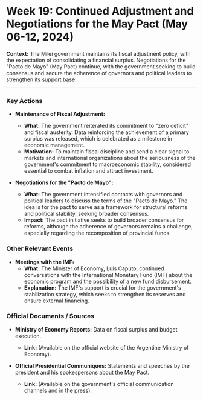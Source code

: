 # Week 19: Continued Adjustment and Negotiations for the May Pact (May 06-12, 2024)

**Context:** The Milei government maintains its fiscal adjustment policy, with the expectation of consolidating a financial surplus. Negotiations for the "Pacto de Mayo" (May Pact) continue, with the government seeking to build consensus and secure the adherence of governors and political leaders to strengthen its support base.

---

### Key Actions

*   **Maintenance of Fiscal Adjustment:**
    *   **What:** The government reiterated its commitment to "zero deficit" and fiscal austerity. Data reinforcing the achievement of a primary surplus was released, which is celebrated as a milestone in economic management.
    *   **Motivation:** To maintain fiscal discipline and send a clear signal to markets and international organizations about the seriousness of the government's commitment to macroeconomic stability, considered essential to combat inflation and attract investment.

*   **Negotiations for the "Pacto de Mayo":**
    *   **What:** The government intensified contacts with governors and political leaders to discuss the terms of the "Pacto de Mayo." The idea is for the pact to serve as a framework for structural reforms and political stability, seeking broader consensus.
    *   **Impact:** The pact initiative seeks to build broader consensus for reforms, although the adherence of governors remains a challenge, especially regarding the recomposition of provincial funds.

### Other Relevant Events

*   **Meetings with the IMF:**
    *   **What:** The Minister of Economy, Luis Caputo, continued conversations with the International Monetary Fund (IMF) about the economic program and the possibility of a new fund disbursement.
    *   **Explanation:** The IMF's support is crucial for the government's stabilization strategy, which seeks to strengthen its reserves and ensure external financing.

### Official Documents / Sources

*   **Ministry of Economy Reports:** Data on fiscal surplus and budget execution.
    *   **Link:** (Available on the official website of the Argentine Ministry of Economy).

*   **Official Presidential Communiqués:** Statements and speeches by the president and his spokespersons about the May Pact.
    *   **Link:** (Available on the government's official communication channels and in the press).
